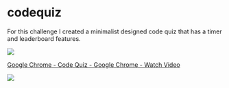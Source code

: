 # codequiz

For this challenge I created a minimalist designed code quiz that has a timer and leaderboard features.  

<img src="https://cdn.loom.com/images/originals/55bbd5e21fab4c60b4c969e7aa7b90dc.jpg?Expires=1622487141&Policy=eyJTdGF0ZW1lbnQiOlt7IlJlc291cmNlIjoiaHR0cHM6Ly9jZG4ubG9vbS5jb20vaW1hZ2VzL29yaWdpbmFscy81NWJiZDVlMjFmYWI0YzYwYjRjOTY5ZTdhYTdiOTBkYy5qcGciLCJDb25kaXRpb24iOnsiRGF0ZUxlc3NUaGFuIjp7IkFXUzpFcG9jaFRpbWUiOjE2MjI0ODcxNDF9fX1dfQ__&Signature=BRrlQQzPrCb9e-m9N6mqtLMUOrYTVwxuuMr3CmbNcnNnNwlMh74GwwrfiwY4kOxWUCP21z9GMSIvv3DwF7kf0bkAiQMpnmIY0cXgaj~yOCSFpocSaTpUOK59AjYveuTKlK0pKjhKHZ42Hhj9MXxeYJRFjQOY4C63w5ovD0r6~kO3eUtNuhrT2WCjYuP4a-MUJJkbsyU2Q85uy~NH26DPBV1R8INUJ-sTHFOOvHcfUM6AkN9wCaffeVdhkMD3hsyL2knO81B1FiPtMo3CvqGiDbIt56VzCjb6hX6oN44-KoS702MByX8g4THVWV01h6TL0DRSq-n2GzCIRKTJt1~Zew__&Key-Pair-Id=APKAJQIC5BGSW7XXK7FQ">

<a href="https://www.loom.com/share/c640d2e0802342a49663b93d3dda3a89"> <p>Google Chrome - Code Quiz - Google Chrome - Watch Video</p> <img style="max-width:300px;" src="https://cdn.loom.com/sessions/thumbnails/c640d2e0802342a49663b93d3dda3a89-with-play.gif"> </a>
